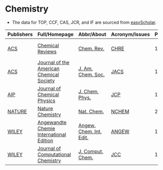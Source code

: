 # Chemistry

- The data for TOP, CCF, CAS, JCR, and IF are sourced from [easyScholar](https://www.easyscholar.cc/).

|Publishers|Full/Homepage|Abbr/About|Acronym/Issues|Period/DBLP|Top/Early|CCF|CAS|JCR|IF|Keywords/Google|
|-         |-            |-         |-             |-          |-        |-  |-  |-  |- |-              |
|[ACS](https://www.acs.org/)|[Chemical Reviews](https://pubs.acs.org/journal/chreay)|[Chem. Rev.](https://pubs.acs.org/page/chreay/about.html)|[CHRE](https://pubs.acs.org/loi/chreay)|1924 -|True||1|Q1|67.5|[Chemical Reviews](https://www.google.com/search?q=Chemical+Reviews); [Chemistry](https://www.google.com/search?q=Chemistry)|
|[ACS](https://www.acs.org/)|[Journal of the American Chemical Society](https://pubs.acs.org/journal/jacsat)|[J. Am. Chem. Soc.](https://pubs.acs.org/page/jacsat/about.html)|[JACS](https://pubs.acs.org/loi/jacsat)|1879 -|True||1|Q1|15.5|[Chemistry](https://www.google.com/search?q=Chemistry)|
|[AIP](https://pubs.aip.org/)|[Journal of Chemical Physics](https://aip.scitation.org/journal/jcp)|[J. Chem. Phys.](https://pubs.aip.org/aip/jcp/pages/about)|[JCP](https://pubs.aip.org/aip/jcp/issue)|1933 -|False||2|Q2|3.8|[Chemical Physics](https://www.google.com/search?q=Chemical+Physics)|
|[NATURE](https://www.nature.com/)|[Nature Chemistry](https://www.nature.com/nchem)|[Nat. Chem.](https://www.nature.com/nchem/aims)|[NCHEM](https://www.nature.com/nchem/volumes)|2009 -|True||1|Q1|22.6|[Chemistry](https://www.google.com/search?q=Chemistry)|
|[WILEY](https://www.wiley.com/)|[Angewandte Chemie International Edition](https://onlinelibrary.wiley.com/journal/15213773)|[Angew. Chem. Int. Edit.](https://onlinelibrary.wiley.com/page/journal/15213773/homepage/productinformation.html)|[ANGEW](https://onlinelibrary.wiley.com/loi/15213773)|1962 -|True||1|Q1|16.4|[Chemistry](https://www.google.com/search?q=Chemistry)|
|[WILEY](https://www.wiley.com/)|[Journal of Computational Chemistry](https://onlinelibrary.wiley.com/journal/1096987x)|[J. Comput. Chem.](https://onlinelibrary.wiley.com/page/journal/1096987x/homepage/productinformation.html)|[JCC](https://onlinelibrary.wiley.com/loi/1096987x)|1980 -|False||3|Q2|4.2|[Computational Chemistry](https://www.google.com/search?q=Computational+Chemistry)|

